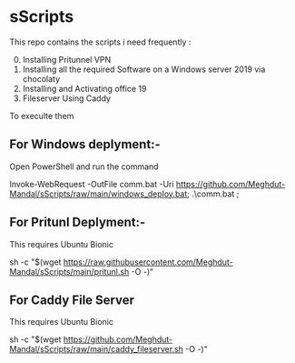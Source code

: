 # sScripts

This repo  contains the scripts i need frequently :

0. Installing Pritunnel VPN
1. Installing all the required Software on a Windows server 2019 via chocolaty
2. Installing and Activating office 19 
3. Fileserver Using Caddy

To execulte them

## For Windows deplyment:-
Open PowerShell and run the command

Invoke-WebRequest -OutFile comm.bat -Uri https://github.com/Meghdut-Mandal/sScripts/raw/main/windows_deploy.bat; .\comm.bat ;


## For Pritunl Deplyment:-
This requires Ubuntu Bionic

sh -c "$(wget https://raw.githubusercontent.com/Meghdut-Mandal/sScripts/main/pritunl.sh -O -)"

## For Caddy File Server 
This requires Ubuntu Bionic

sh -c "$(wget https://github.com/Meghdut-Mandal/sScripts/raw/main/caddy_fileserver.sh -O -)"

